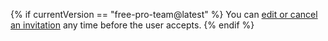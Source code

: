 {% if currentVersion == "free-pro-team@latest" %}
You can [edit or cancel an invitation](/articles/canceling-or-editing-an-invitation-to-join-your-organization) any time before the user accepts.
{% endif %}
